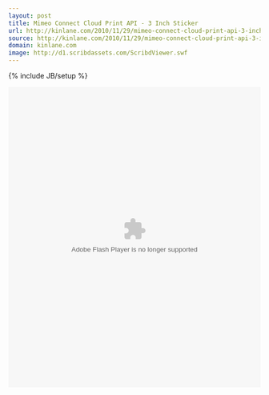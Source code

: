 ```yaml
---
layout: post
title: Mimeo Connect Cloud Print API - 3 Inch Sticker
url: http://kinlane.com/2010/11/29/mimeo-connect-cloud-print-api-3-inch-sticker/
source: http://kinlane.com/2010/11/29/mimeo-connect-cloud-print-api-3-inch-sticker/
domain: kinlane.com
image: http://d1.scribdassets.com/ScribdViewer.swf
---
```

{% include JB/setup %}

<p>
     <object id="doc_100646840455939" class="c2" classid="clsid:d27cdb6e-ae6d-11cf-96b8-444553540000" width="100%" height="600" codebase="http://download.macromedia.com/pub/shockwave/cabs/flash/swflash.cab#version=6,0,40,0">
          <param name="name" value="doc_100646840455939" />
          <param name="data" value="http://d1.scribdassets.com/ScribdViewer.swf" />
          <param name="wmode" value="opaque" />
          <param name="bgcolor" value="#ffffff" />
          <param name="allowFullScreen" value="true" />
          <param name="allowScriptAccess" value="always" />
          <param name="FlashVars" value="document_id=44347495&amp;access_key=key-2bwgunotrdkuoxd3u0cu&amp;page=1&amp;viewMode=list" />
          <param name="src" value="http://d1.scribdassets.com/ScribdViewer.swf" />
          <param name="allowfullscreen" value="true" />
          <embed id="doc_100646840455939" class="c1" type="application/x-shockwave-flash" width="100%" height="600" src="http://d1.scribdassets.com/ScribdViewer.swf" flashvars="document_id=44347495&amp;access_key=key-2bwgunotrdkuoxd3u0cu&amp;page=1&amp;viewMode=list" allowscriptaccess="always" allowfullscreen="true" bgcolor="#FFFFFF" wmode="opaque" data="http://d1.scribdassets.com/ScribdViewer.swf" name="doc_100646840455939" />
     </object>
</p>